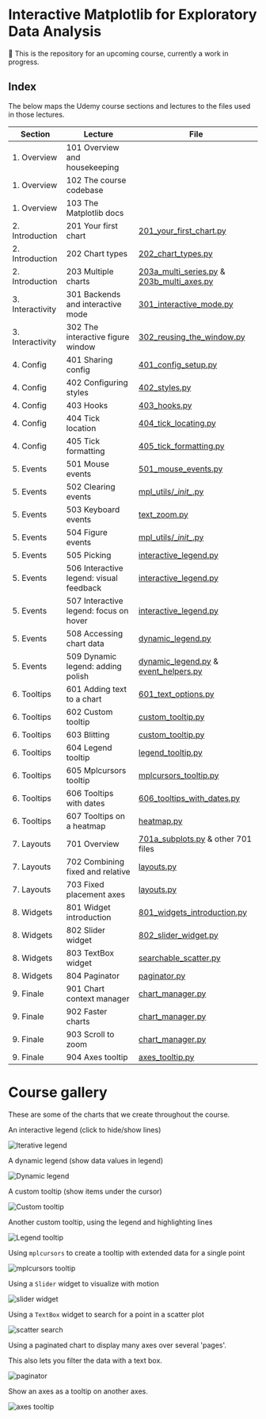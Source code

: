 # Interactive Matplotlib for Exploratory Data Analysis

🚧 This is the repository for an upcoming course, currently a work in progress.

## Index

The below maps the Udemy course sections and lectures to the files used in those lectures.

| Section          | Lecture                                 | File                                                                                                  |
|------------------|-----------------------------------------|-------------------------------------------------------------------------------------------------------|
| 1. Overview      | 101 Overview and housekeeping           |                                                                                                       |
| 1. Overview      | 102 The course codebase                 |                                                                                                       |
| 1. Overview      | 103 The Matplotlib docs                 |                                                                                                       |
| 2. Introduction  | 201 Your first chart                    | [201_your_first_chart.py](theory/201_your_first_chart.py)                                             |
| 2. Introduction  | 202 Chart types                         | [202_chart_types.py](theory/202_chart_types.py)                                                       |
| 2. Introduction  | 203 Multiple charts                     | [203a_multi_series.py](theory/203a_multi_series.py) & [203b_multi_axes.py](theory/203b_multi_axes.py) |
| 3. Interactivity | 301 Backends and interactive mode       | [301_interactive_mode.py](theory/301_interactive_mode.py)                                             |
| 3. Interactivity | 302 The interactive figure window       | [302_reusing_the_window.py](theory/302_reusing_the_window.py)                                         |
| 4. Config        | 401 Sharing config                      | [401_config_setup.py](theory/401_config_setup.py)                                                     |
| 4. Config        | 402 Configuring styles                  | [402_styles.py](theory/402_styles.py)                                                                 |
| 4. Config        | 403 Hooks                               | [403_hooks.py](theory/403_hooks.py)                                                                   |
| 4. Config        | 404 Tick location                       | [404_tick_locating.py](theory/404_tick_locating.py)                                                   |
| 4. Config        | 405 Tick formatting                     | [405_tick_formatting.py](theory/405_tick_formatting.py)                                               |
| 5. Events        | 501 Mouse events                        | [501_mouse_events.py](theory/501_mouse_events.py)                                                     |
| 5. Events        | 502 Clearing events                     | [mpl_utils/\__init\__.py](./mpl_utils/__init__.py)                                                    |
| 5. Events        | 503 Keyboard events                     | [text_zoom.py](./mpl_utils/text_zoom.py)                                                              |
| 5. Events        | 504 Figure events                       | [mpl_utils/\__init\__.py](./mpl_utils/__init__.py)                                                    |
| 5. Events        | 505 Picking                             | [interactive_legend.py](./mpl_utils/interactive_legend.py)                                            |
| 5. Events        | 506 Interactive legend: visual feedback | [interactive_legend.py](./mpl_utils/interactive_legend.py)                                            |
| 5. Events        | 507 Interactive legend: focus on hover  | [interactive_legend.py](./mpl_utils/interactive_legend.py)                                            |
| 5. Events        | 508 Accessing chart data                | [dynamic_legend.py](./mpl_utils/dynamic_legend.py)                                                    |
| 5. Events        | 509 Dynamic legend: adding polish       | [dynamic_legend.py](./mpl_utils/dynamic_legend.py) & [event_helpers.py](./mpl_utils/event_helpers.py) |
| 6. Tooltips      | 601 Adding text to a chart              | [601_text_options.py](theory/601_text_options.py)                                                     |
| 6. Tooltips      | 602 Custom tooltip                      | [custom_tooltip.py](./mpl_utils/custom_tooltip.py)                                                    |
| 6. Tooltips      | 603 Blitting                            | [custom_tooltip.py](./mpl_utils/custom_tooltip.py)                                                    |
| 6. Tooltips      | 604 Legend tooltip                      | [legend_tooltip.py](./mpl_utils/legend_tooltip.py)                                                    |
| 6. Tooltips      | 605 Mplcursors tooltip                  | [mplcursors_tooltip.py](./mpl_utils/mplcursors_tooltip.py)                                            |
| 6. Tooltips      | 606 Tooltips with dates                 | [606_tooltips_with_dates.py](theory/606_tooltips_with_dates.py)                                       |
| 6. Tooltips      | 607 Tooltips on a heatmap               | [heatmap.py](./mpl_utils/charts/heatmap.py)                                                           |
| 7. Layouts       | 701 Overview                            | [701a_subplots.py](theory/701a_subplots.py) & other 701 files                                         |
| 7. Layouts       | 702 Combining fixed and relative        | [layouts.py](./mpl_utils/layouts.py)                                                                  |
| 7. Layouts       | 703 Fixed placement axes                | [layouts.py](./mpl_utils/layouts.py)                                                                  |
| 8. Widgets       | 801 Widget introduction                 | [801_widgets_introduction.py](theory/801_widgets_introduction.py)                                     |
| 8. Widgets       | 802 Slider widget                       | [802_slider_widget.py](theory/802_slider_widget.py)                                                   |
| 8. Widgets       | 803 TextBox widget                      | [searchable_scatter.py](./mpl_utils/charts/searchable_scatter.py)                                     |
| 8. Widgets       | 804 Paginator                           | [paginator.py](./mpl_utils/charts/paginator.py)                                                       |
| 9. Finale        | 901 Chart context manager               | [chart_manager.py](./mpl_utils/chart_manager.py)                                                      |
| 9. Finale        | 902 Faster charts                       | [chart_manager.py](./mpl_utils/chart_manager.py)                                                      |
| 9. Finale        | 903 Scroll to zoom                      | [chart_manager.py](./mpl_utils/chart_manager.py)                                                      |
| 9. Finale        | 904 Axes tooltip                        | [axes_tooltip.py](./mpl_utils/charts/axes_tooltip.py)                                                 |

# Course gallery

These are some of the charts that we create throughout the course.

An interactive legend (click to hide/show lines)

![Iterative legend](gallery/505_interactive_legend.png)

A dynamic legend (show data values in legend)

![Dynamic legend](gallery/508_dynamic_legend.png)

A custom tooltip (show items under the cursor)

![Custom tooltip](gallery/602_custom_tooltip.png)

Another custom tooltip, using the legend and highlighting lines

![Legend tooltip](gallery/604_legend_tooltip.png)

Using `mplcursors` to create a tooltip with extended data for a single point

![mplcursors tooltip](gallery/605_mplcursors_tooltip.png)

Using a `Slider` widget to visualize with motion

![slider widget](gallery/802_slider_widget.png)

Using a `TextBox` widget to search for a point in a scatter plot

![scatter search](gallery/803_scatter_search.png)

Using a paginated chart to display many axes over several 'pages'. 

This also lets you filter the data with a text box.

![paginator](gallery/804_paginator.png)

Show an axes as a tooltip on another axes.

![axes tooltip](gallery/904_axes_tooltips.png)
